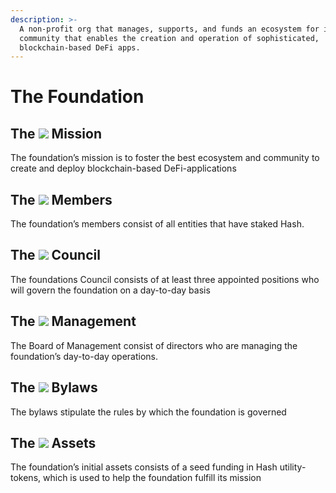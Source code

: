 ```yaml
---
description: >-
  A non-profit org that manages, supports, and funds an ecosystem for its
  community that enables the creation and operation of sophisticated,
  blockchain-based DeFi apps.
---
```


# The Foundation

## **The** ![](https://lh3.googleusercontent.com/4PfoUGEiGWy4psIrXQ66shKmcBC5-cBJa_MsXueU1tDqKmgIXkZFYWRgYjQpBqk4dmHGIZDPElEQffcK-h1ISgQotuqrKsrf7L0QahDk5JdLaPiTLO9AWqvYMy9hY98eD8s5YWVK) **Mission**

The foundation’s mission is to foster the best ecosystem and community to create and deploy blockchain-based DeFi-applications

## **The** ![](https://lh5.googleusercontent.com/4MX4dehciasIGIPEyTjKw7hxT1a8qig96W09JHNQR5x9iwW4ebUm48VsHhTYYJWL12LzGnzwsEWUpvFHmDD3tELtNpJkmfdQUwcD7jf-sldOmBznV1ayCya87L_DLKr__1Ca_zC1) **Members**

The foundation’s members consist of all entities that have staked Hash.

## **The** ![](https://lh5.googleusercontent.com/BcD3arSEuLA0qOKbP961SrjNt6RmfwEljkIDLjmrrSr1KSon0TAH3CSaClDQEbQmpDe09TV0QGqCZKnpW5YafSuV7kxrHHCNJnGbOgz1M2z0uUtikScntCrRK1AMpljQ33hk1bqe) **Council**

The foundations Council consists of at least three appointed positions who will govern the foundation on a day-to-day basis

## **The** ![](https://lh4.googleusercontent.com/LDGfNPe0I0_lXU0DEe0yAQV81Ux3Xc3_bYq4hZxLBriclSQY25TmZ-KhNjOKTnSyv7CraOXnBsTJCo4tetuMNtqKta7-vGjnvIRgwFX_CCzqxUE4sSQ-4puk8I3TLYgwpBKx8B6F) **Management**

The Board of Management consist of directors who are managing the foundation’s day-to-day operations.

## **The** ![](https://lh4.googleusercontent.com/wZretRilreEWupweTMPulQTFBpHH7SOjPI6A5IuioiJr4PwkBuhWNOcvk6CkcfIsXMfjqd4OgHaC0hMWGVL7fPDFODlrqen0tZh5tZNKnGi4dOqzLrAaCILsHdPdVfIeV1-N3IPo) **Bylaws**

The bylaws stipulate the rules by which the foundation is governed

## **The** ![](https://lh6.googleusercontent.com/8fhKFI9ZD18FeKacU7utIhonELx9EwHUvRSfbI5UDrU-hM0d6nTWpFMSgy8TlaU2sDhd3uoBKo068vKjuJ1OkclA9PF5J3qEyvAHDpg3I51zbVjV0a56sYxbFGnTRYRT_S5OG-PR) **Assets**

The foundation’s initial assets consists of a seed funding in Hash utility-tokens, which is used to help the foundation fulfill its mission

